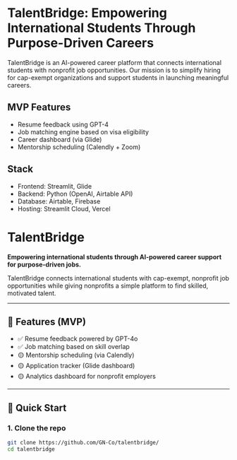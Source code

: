 # TalentBridge: Empowering International Students Through Purpose-Driven Careers

TalentBridge is an AI-powered career platform that connects international students with nonprofit job opportunities. Our mission is to simplify hiring for cap-exempt organizations and support students in launching meaningful careers.

## MVP Features

- Resume feedback using GPT-4
- Job matching engine based on visa eligibility
- Career dashboard (via Glide)
- Mentorship scheduling (Calendly + Zoom)

## Stack

- Frontend: Streamlit, Glide
- Backend: Python (OpenAI, Airtable API)
- Database: Airtable, Firebase
- Hosting: Streamlit Cloud, Vercel


# TalentBridge

**Empowering international students through AI-powered career support for purpose-driven jobs.**

TalentBridge connects international students with cap-exempt, nonprofit job opportunities while giving nonprofits a simple platform to find skilled, motivated talent.

---

## 🌟 Features (MVP)

- ✅ Resume feedback powered by GPT-4o
- ✅ Job matching based on skill overlap
- 🟡 Mentorship scheduling (via Calendly)
- 🟡 Application tracker (Glide dashboard)
- 🟡 Analytics dashboard for nonprofit employers

---

## 🚀 Quick Start

### 1. Clone the repo
```bash
git clone https://github.com/GN-Co/talentbridge/
cd talentbridge
